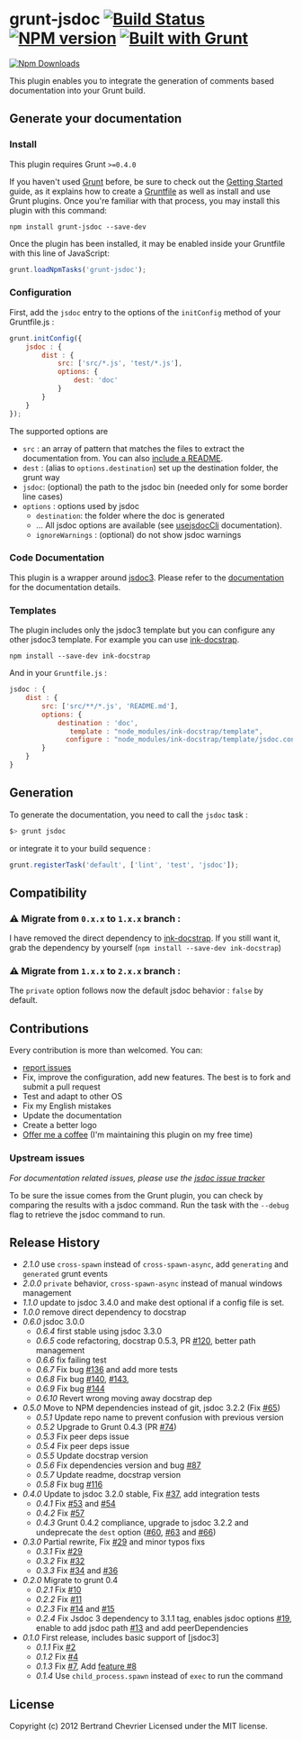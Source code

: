 # grunt-jsdoc [![Build Status](https://travis-ci.org/krampstudio/grunt-jsdoc.png)](https://travis-ci.org/krampstudio/grunt-jsdoc) [![NPM version](https://badge.fury.io/js/grunt-jsdoc.png)](http://badge.fury.io/js/grunt-jsdoc) [![Built with Grunt](https://cdn.gruntjs.com/builtwith.png)](http://gruntjs.com/)

[![Npm Downloads](https://nodei.co/npm/grunt-jsdoc.png?downloads=true&stars=true)](https://nodei.co/npm/grunt-jsdoc.png?downloads=true&stars=true)

This plugin enables you to integrate the generation of comments based documentation into your Grunt build.



## Generate your documentation

### Install

This plugin requires Grunt `>=0.4.0`

If you haven't used [Grunt](http://gruntjs.com/) before, be sure to check out the [Getting Started](http://gruntjs.com/getting-started) guide, as it explains how to create a [Gruntfile](http://gruntjs.com/sample-gruntfile) as well as install and use Grunt plugins. Once you're familiar with that process, you may install this plugin with this command:

```shell
npm install grunt-jsdoc --save-dev
```

Once the plugin has been installed, it may be enabled inside your Gruntfile with this line of JavaScript:

```js
grunt.loadNpmTasks('grunt-jsdoc');
```

### Configuration

First, add the `jsdoc` entry to the options of the `initConfig` method of your Gruntfile.js :

```javascript
grunt.initConfig({
    jsdoc : {
        dist : {
            src: ['src/*.js', 'test/*.js'],
            options: {
                dest: 'doc'
            }
        }
    }
});
```

The supported options are

 * `src` : an array of pattern that matches the files to extract the documentation from. You can also [include a README](http://usejsdoc.org/about-including-readme.html).
 * `dest` : (alias to `options.destination`) set up the destination folder, the grunt way
 * `jsdoc`: (optional) the path to the jsdoc bin (needed only for some border line cases)
 * `options` : options used by jsdoc
   * `destination`: the folder where the doc is generated
   * ... All jsdoc options are available (see [usejsdocCli](http://usejsdoc.org/about-commandline.html) documentation).
   * `ignoreWarnings` : (optional) do not show jsdoc warnings

### Code Documentation

This plugin is a wrapper around [jsdoc3](https://github.com/jsdoc3/jsdoc). Please refer to the [documentation](http://usejsdoc.org) for the documentation details.

### Templates

The plugin includes only the jsdoc3 template but you can configure any other jsdoc3 template. For example you can use [ink-docstrap](https://www.npmjs.com/package/ink-docstrap).

```
npm install --save-dev ink-docstrap
```

And in your `Gruntfile.js` :

```javascript
jsdoc : {
    dist : {
        src: ['src/**/*.js', 'README.md'],
        options: {
            destination : 'doc',
               template : "node_modules/ink-docstrap/template",
              configure : "node_modules/ink-docstrap/template/jsdoc.conf.json"
        }
    }
}
```

## Generation

To generate the documentation, you need to call the `jsdoc` task :

```bash
$> grunt jsdoc
```

or integrate it to your build sequence :

```javascript
grunt.registerTask('default', ['lint', 'test', 'jsdoc']);
```

## Compatibility

### :warning: Migrate from `0.x.x` to `1.x.x` branch :

I have removed the direct dependency to [ink-docstrap](https://www.npmjs.com/package/ink-docstrap). If you still want it, grab the dependency by yourself (`npm install --save-dev ink-docstrap`)

### :warning: Migrate from `1.x.x` to `2.x.x` branch :

The `private` option follows now the default jsdoc behavior : `false` by default.

## Contributions

Every contribution is more than welcomed. You can:
 - [report issues](https://github.com/krampstudio/grunt-jsdoc/issues)
 - Fix, improve the configuration, add new features. The best is to fork and submit a pull request
 - Test and adapt to other OS
 - Fix my English mistakes
 - Update the documentation
 - Create a better logo
 - [Offer me a coffee](https://gratipay.com/~krampstudio/) (I'm maintaining this plugin on my free time)

### Upstream issues

*For documentation related issues, please use the [jsdoc issue tracker](https://github.com/jsdoc3/jsdoc/issues)*

To be sure the issue comes from the Grunt plugin, you can check by comparing the results with a jsdoc command. Run the task with the `--debug` flag to retrieve the jsdoc command to run.

## Release History
 * _2.1.0_ use `cross-spawn` instead of `cross-spawn-async`, add `generating` and `generated` grunt events
 * _2.0.0_ `private` behavior, `cross-spawn-async` instead of manual windows management
 * _1.1.0_ update to jsdoc 3.4.0 and make dest optional if a config file is set.
 * _1.0.0_ remove direct dependency to docstrap
 * _0.6.0_ jsdoc 3.0.0
    * _0.6.4_ first stable using jsdoc 3.3.0
    * _0.6.5_ code refactoring, docstrap 0.5.3, PR [#120](https://github.com/krampstudio/grunt-jsdoc/pull/120), better path management
    * _0.6.6_ fix failing test
    * _0.6.7_ Fix bug [#136](https://github.com/krampstudio/grunt-jsdoc/issues/136) and add more tests
    * _0.6.8_ Fix bug [#140](https://github.com/krampstudio/grunt-jsdoc/issues/140), [#143](https://github.com/krampstudio/grunt-jsdoc/issues/143),
    * _0.6.9_ Fix bug [#144](https://github.com/krampstudio/grunt-jsdoc/issues/144)
    * _0.6.10_ Revert wrong moving away docstrap dep
* _0.5.0_ Move to NPM dependencies instead of git, jsdoc 3.2.2 (Fix [#65](https://github.com/krampstudio/grunt-jsdoc/issues/65))
   * _0.5.1_ Update repo name to prevent confusion with previous version
   * _0.5.2_ Upgrade to Grunt 0.4.3 (PR [#74](https://github.com/krampstudio/grunt-jsdoc/pull/74))
   * _0.5.3_ Fix peer deps issue
   * _0.5.4_ Fix peer deps issue
   * _0.5.5_ Update docstrap version
   * _0.5.6_ Fix dependencies version and bug [#87](https://github.com/krampstudio/grunt-jsdoc/issues/87)
   * _0.5.7_ Update readme, docstrap version
   * _0.5.8_ Fix bug [#116](https://github.com/krampstudio/grunt-jsdoc/issues/116)
 * _0.4.0_ Update to jsdoc 3.2.0 stable, Fix [#37](https://github.com/krampstudio/grunt-jsdoc/issues/37), add integration tests
   * _0.4.1_ Fix [#53](https://github.com/krampstudio/grunt-jsdoc/issues/53) and [#54](https://github.com/krampstudio/grunt-jsdoc/issues/54)
   * _0.4.2_ Fix [#57](https://github.com/krampstudio/grunt-jsdoc/issues/57)
   * _0.4.3_ Grunt 0.4.2 compliance, upgrade to jsdoc 3.2.2 and undeprecate the `dest` option ([#60](https://github.com/krampstudio/grunt-jsdoc/issues/60), [#63](https://github.com/krampstudio/grunt-jsdoc/issues/63) and [#66](https://github.com/krampstudio/grunt-jsdoc/issues/66))
 * _0.3.0_ Partial rewrite, Fix [#29](https://github.com/krampstudio/grunt-jsdoc/pull/30) and minor typos fixs
   * _0.3.1_ Fix [#29](https://github.com/krampstudio/grunt-jsdoc/issues/29)
   * _0.3.2_ Fix [#32](https://github.com/krampstudio/grunt-jsdoc/issues/32)
   * _0.3.3_ Fix [#34](https://github.com/krampstudio/grunt-jsdoc/issues/34) and [#36](https://github.com/krampstudio/grunt-jsdoc/issues/34)
 * _0.2.0_ Migrate to grunt 0.4
   * _0.2.1_ Fix [#10](https://github.com/krampstudio/grunt-jsdoc/issues/10)
   * _0.2.2_ Fix [#11](https://github.com/krampstudio/grunt-jsdoc/issues/11)
   * _0.2.3_ Fix [#14](https://github.com/krampstudio/grunt-jsdoc/pull/14) and [#15](https://github.com/krampstudio/grunt-jsdoc/issues/15)
   * _0.2.4_ Fix Jsdoc 3 dependency to 3.1.1 tag, enables jsdoc options [#19](https://github.com/krampstudio/grunt-jsdoc/issues/19), enable to add jsdoc path [#13](https://github.com/krampstudio/grunt-jsdoc/issues/13) and add peerDependencies
 * _0.1.0_ First release, includes basic support of [jsdoc3]
   * _0.1.1_ Fix [#2](https://github.com/krampstudio/grunt-jsdoc/issues/2)
   * _0.1.2_ Fix [#4](https://github.com/krampstudio/grunt-jsdoc/issues/4)
   * _0.1.3_ Fix [#7](https://github.com/krampstudio/grunt-jsdoc/pull/7), Add [feature #8](https://github.com/krampstudio/grunt-jsdoc/pull/8)
   * _0.1.4_ Use `child_process.spawn` instead of `exec` to run the command


## License

Copyright (c) 2012 Bertrand Chevrier
Licensed under the MIT license.

